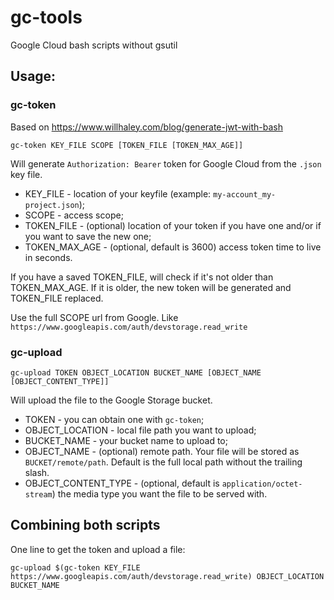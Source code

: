 # gc-tools
Google Cloud bash scripts without gsutil

## Usage:
### gc-token
Based on https://www.willhaley.com/blog/generate-jwt-with-bash

`gc-token KEY_FILE SCOPE [TOKEN_FILE [TOKEN_MAX_AGE]]`

Will generate `Authorization: Bearer` token for Google Cloud from the `.json` key file.
* KEY_FILE - location of your keyfile (example: `my-account_my-project.json`);
* SCOPE - access scope;
* TOKEN_FILE - (optional) location of your token if you have one and/or if you want to save the new one;
* TOKEN_MAX_AGE - (optional, default is 3600) access token time to live in seconds.

If you have a saved TOKEN_FILE, will check if it's not older than TOKEN_MAX_AGE. If it is older, the new token will be generated and TOKEN_FILE replaced.

Use the full SCOPE url from Google. Like `https://www.googleapis.com/auth/devstorage.read_write`

### gc-upload
`gc-upload TOKEN OBJECT_LOCATION BUCKET_NAME [OBJECT_NAME [OBJECT_CONTENT_TYPE]]`

Will upload the file to the Google Storage bucket.
* TOKEN - you can obtain one with `gc-token`;
* OBJECT_LOCATION - local file path you want to upload;
* BUCKET_NAME - your bucket name to upload to;
* OBJECT_NAME - (optional) remote path. Your file will be stored as `BUCKET/remote/path`. Default is the full local path without the trailing slash.
* OBJECT_CONTENT_TYPE - (optional, default is `application/octet-stream`) the media type you want the file to be served with.

## Combining both scripts
One line to get the token and upload a file:

`gc-upload $(gc-token KEY_FILE https://www.googleapis.com/auth/devstorage.read_write) OBJECT_LOCATION BUCKET_NAME`
